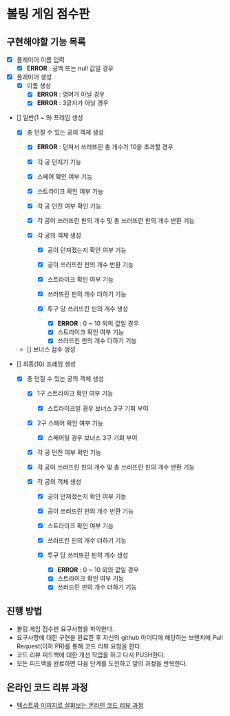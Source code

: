 # 볼링 게임 점수판

## 구현해야할 기능 목록
- [X] 플레이어 이름 입력
    - [X] __ERROR__ : 공백 또는 null 값일 경우
    
- [X] 플레이어 생성
    - [X] 이름 생성
        - [X] __ERROR__ : 영어가 아닐 경우
        - [X] __ERROR__ : 3글자가 아닐 경우

- [] 일반(1 ~ 9) 프레임 생성

    - [X] 총 던질 수 있는 공의 객체 생성
        - [X] __ERROR__ : 던져서 쓰러뜨린 총 개수가 10을 초과할 경우
        - [X] 각 공 던지기 기능
        - [X] 스페어 확인 여부 기능
        - [X] 스트라이크 확인 여부 기능
        - [X] 각 공 던진 여부 확인 기능
        - [X] 각 공이 쓰러뜨린 핀의 개수 및 총 쓰러뜨린 핀의 개수 반환 기능
        
        - [X] 각 공의 객체 생성
            - [X] 공이 던져졌는지 확인 여부 기능
            - [X] 공이 쓰러뜨린 핀의 개수 반환 기능
            - [X] 스트라이크 확인 여부 기능
            - [X] 쓰러뜨린 핀의 개수 더하기 기능
            
            - [X] 투구 당 쓰러뜨린 핀의 개수 생성
                - [X] __ERROR__ : 0 ~ 10 외의 값일 경우  
                - [X] 스트라이크 확인 여부 기능
                - [X] 쓰러뜨린 핀의 개수 더하기 기능
                
    - [] 보너스 점수 생성

- [] 최종(10) 프레임 생성

    - [X] 총 던질 수 있는 공의 객체 생성
        - [X] 1구 스트라이크 확인 여부 기능
            - [X] 스트라이크일 경우 보너스 3구 기회 부여
        - [X] 2구 스페어 확인 여부 기능
            - [X] 스페어일 경우 보너스 3구 기회 부여
        - [X] 각 공 던진 여부 확인 기능
        - [X] 각 공이 쓰러뜨린 핀의 개수 및 총 쓰러뜨린 핀의 개수 반환 기능
                
        - [X] 각 공의 객체 생성
            - [X] 공이 던져졌는지 확인 여부 기능
            - [X] 공이 쓰러뜨린 핀의 개수 반환 기능
            - [X] 스트라이크 확인 여부 기능
            - [X] 쓰러뜨린 핀의 개수 더하기 기능
            
            - [X] 투구 당 쓰러뜨린 핀의 개수 생성
                - [X] __ERROR__ : 0 ~ 10 외의 값일 경우  
                - [X] 스트라이크 확인 여부 기능
                - [X] 쓰러뜨린 핀의 개수 더하기 기능
                
## 진행 방법
* 볼링 게임 점수판 요구사항을 파악한다.
* 요구사항에 대한 구현을 완료한 후 자신의 github 아이디에 해당하는 브랜치에 Pull Request(이하 PR)를 통해 코드 리뷰 요청을 한다.
* 코드 리뷰 피드백에 대한 개선 작업을 하고 다시 PUSH한다.
* 모든 피드백을 완료하면 다음 단계를 도전하고 앞의 과정을 반복한다.

## 온라인 코드 리뷰 과정
* [텍스트와 이미지로 살펴보는 온라인 코드 리뷰 과정](https://github.com/next-step/nextstep-docs/tree/master/codereview)